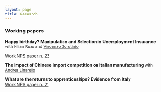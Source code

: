 ```yaml
---
layout: page
title: Research
---
```


### Working papers

**Happy birthday? Manipulation and Selection in Unemployment Insurance**  <font size="-1">with Kilian Russ and <a href="https://sites.google.com/view/vincenzoscrutinio/home">Vincenzo Scrutinio</a> </font>

[WorkINPS paper n. 22](https://www.inps.it/docallegatiNP/Mig/InpsComunica/WorkInps_Papers/22_gennaio_2019_Happy%20Birthday_citino_russ_scrutinio.pdf)

**The impact of Chinese import competition on Italian manufacturing** <font size="-1">with <a href="https://sites.google.com/site/andrealinarello/home">Andrea Linarello</a></font>

**What are the returns to apprenticeships? Evidence from Italy**	
[WorkINPS paper n. 21](https://www.inps.it/docallegatiNP/Mig/InpsComunica/WorkInps_Papers/21_luglio_2020_aggiornamento_WorkINPS_papers.pdf)




